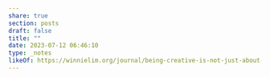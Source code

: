 ```yaml
---
share: true
section: posts
draft: false
title: ""
date: 2023-07-12 06:46:10
type: _notes
likeOf: https://winnielim.org/journal/being-creative-is-not-just-about-making-things/
---
```



